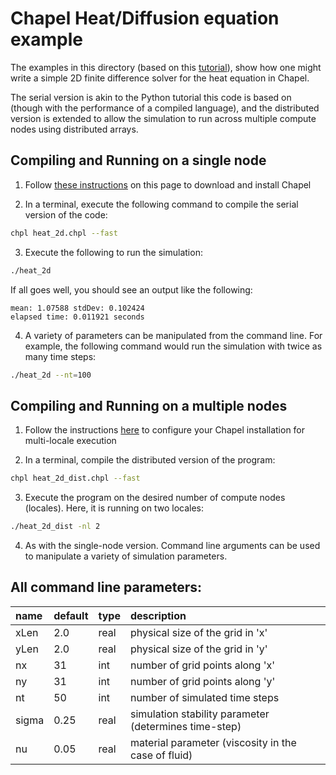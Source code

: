 # Chapel Heat/Diffusion equation example

The examples in this directory (based on this [tutorial](https://nbviewer.org/github/barbagroup/CFDPython/blob/master/lessons/09_Step_7.ipynb)), show how one might write a simple 2D finite difference solver for the heat equation in Chapel.

The serial version is akin to the Python tutorial this code is based on (though with the performance of a compiled language), and the distributed version is extended to allow the simulation to run across multiple compute nodes using distributed arrays.

## Compiling and Running on a single node

1. Follow [these instructions](https://chapel-lang.org/download.html) on this page to download and install Chapel

2. In a terminal, execute the following command to compile the serial version of the code:
```bash
chpl heat_2d.chpl --fast
```

3. Execute the following to run the simulation:
```bash
./heat_2d
```
If all goes well, you should see an output like the following:
```
mean: 1.07588 stdDev: 0.102424
elapsed time: 0.011921 seconds
```

4. A variety of parameters can be manipulated from the command line. For example, the following command would run the simulation with twice as many time steps:
```bash
./heat_2d --nt=100
```

## Compiling and Running on a multiple nodes

1. Follow the instructions [here](https://chapel-lang.org/docs/usingchapel/multilocale.html) to configure your Chapel installation for multi-locale execution

2. In a terminal, compile the distributed version of the program:
```bash
chpl heat_2d_dist.chpl --fast
```

3. Execute the program on the desired number of compute nodes (locales). Here, it is running on two locales:
```bash
./heat_2d_dist -nl 2
```

4. As with the single-node version. Command line arguments can be used to manipulate a variety of simulation parameters.


## All command line parameters:

| name | default | type | description |
|:--- | :--- | :--- | :--- |
| xLen | 2.0 | real | physical size of the grid in 'x' |
| yLen | 2.0 | real | physical size of the grid in 'y' |
| nx | 31 | int | number of grid points along 'x' |
| ny | 31 | int | number of grid points along 'y' |
| nt | 50 | int | number of simulated time steps |
| sigma | 0.25 | real | simulation stability parameter (determines time-step)|
| nu | 0.05 | real | material parameter (viscosity in the case of fluid) |
